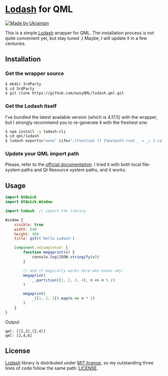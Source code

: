 # [Lodash](https://lodash.com/) for QML

[![Made by Ukrainian](https://img.shields.io/static/v1?label=Made%20by&message=Ukrainian&labelColor=1f5fb2&color=fad247&style=for-the-badge)](https://github.com/GooRoo/ukrainian-shields)

This is a simple [Lodash](https://lodash.com/) wrapper for QML.
The installation process is not quite convenient yet, but stay tuned :) Maybe, I will update it in a few centuries.

## Installation

### Get the wrapper source

```sh
$ mkdir 3rdParty
$ cd 3rdParty
$ git clone https://github.com/easyQML/lodash.qml.git
```

### Get the Lodash itself

I've bundled the latest available version (which is 4.17.5) with the wrapper, but I strongly recommend you to re-generate it with the freshest one:

```sh
$ npm install -g lodash-cli
$ cd qml/lodash
$ lodash exports="none" iife=";(function () {%output% root._ = _; }.call(this));" -o lodash.js
```

### Update your QML import path

Please, refer to the [official documentation](http://doc.qt.io/qt-6/qtqml-syntax-imports.html#qml-import-path). I tried it with both local file-system paths and Qt Resource system paths, and it works.

## Usage

```qml
import QtQuick
import QtQuick.Window

import lodash  // import the library

Window {
    visible: true
    width: 640
    height: 480
    title: qsTr('Hello Lodash')

    Component.onCompleted: {
        function megaprint(v) {
            console.log(JSON.stringify(v))
        }

        // and it magically works here who knows why:
        megaprint(
            _.partition([1, 2, 3, 4], n => n % 2)
        )

        megaprint(
            _([1, 2, 3]).map(n => n * 2)
        )
    }
}
```
Output
```
qml: [[1,3],[2,4]]
qml: [2,4,6]
```

## License

[Lodash](https://lodash.com/) library is distributed under [MIT license](https://lodash.com/license), so my outstanding three lines of code follow the same path: [LICENSE](LICENSE).
